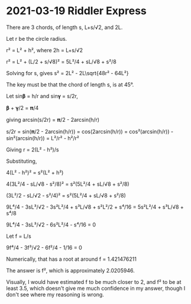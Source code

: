 2021-03-19 Riddler Express
==========================
There are 3 chords, of length s, L+s/√2, and 2L.

Let r be the circle radius.

r² = L² + h², where 2h = L+s/√2

r² = L² + (L/2 + s/√8)² = 5L²/4 + sL/√8 + s²/8

Solving for s, gives
s² = 2L² - 2L\sqrt{48r² - 64L²}

The key must be that the chord of length s, is at 45°.

Let sin𝛃 = h/r and sin𝛄 = s/2r,

𝛃 + 𝛄/2 = 𝛑/4

giving arcsin(s/2r) = 𝛑/2 - 2arcsin(h/r)

s/2r = sin(𝛑/2 - 2arcsin(h/r)) = cos(2arcsin(h/r)) =
cos²(arcsin(h/r)) - sin²(arcsin(h/r)) = L²/r² - h²/r²

Giving r = 2(L² - h²)/s

Substituting,

4(L² - h²)² = s²(L² + h²)

4(3L²/4 - sL/√8 - s²/8)² = s²(5L²/4 + sL/√8 + s²/8)

(3L²/2 - sL/√2 - s²/4)² = s²(5L²/4 + sL/√8 + s²/8)

9L⁴/4 - 3sL³/√2 - 3s²L²/4 + s³L/√8 + s²L²/2 + s⁴/16 = 5s²L²/4 + s³L/√8 + s⁴/8

9L⁴/4 - 3sL³/√2 - 6s²L²/4 - s⁴/16 = 0

Let f = L/s

9f⁴/4 - 3f³/√2 - 6f²/4 - 1/16 = 0

Numerically, that has a root at around f = 1.421476211

The answer is f², which is approximately 2.0205946.

Visually, I would have estimated f to be much closer to 2, and f² to be
at least 3.5, which doesn't give me much confidence in my answer, though
I don't see where my reasoning is wrong.
